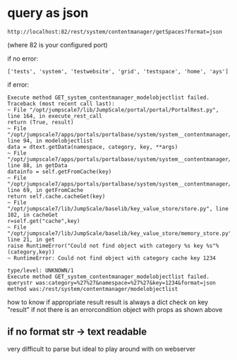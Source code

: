 query as json
=============

```
http://localhost:82/rest/system/contentmanager/getSpaces?format=json
```
(where 82 is your configured port)



if no error:

```
['tests', 'system', 'testwebsite', 'grid', 'testspace', 'home', 'ays']
```


if error:

```
Execute method GET_system_contentmanager_modelobjectlist failed.
Traceback (most recent call last):
~ File "/opt/jumpscale7/lib/JumpScale/portal/portal/PortalRest.py", line 164, in execute_rest_call
return (True, result)
~ File "/opt/jumpscale7/apps/portals/portalbase/system/system__contentmanager/methodclass/system_contentmanager.py", line 94, in modelobjectlist
data = dtext.getData(namespace, category, key, **args)
~ File "/opt/jumpscale7/apps/portals/portalbase/system/system__contentmanager/extensions/extension_datatable/DataTables.py", line 88, in getData
datainfo = self.getFromCache(key)
~ File "/opt/jumpscale7/apps/portals/portalbase/system/system__contentmanager/extensions/extension_datatable/DataTables.py", line 69, in getFromCache
return self.cache.cacheGet(key)
~ File "/opt/jumpscale7/lib/JumpScale/baselib/key_value_store/store.py", line 102, in cacheGet
r=self.get("cache",key)
~ File "/opt/jumpscale7/lib/JumpScale/baselib/key_value_store/memory_store.py", line 21, in get
raise RuntimeError("Could not find object with category %s key %s"%(category,key))
~ RuntimeError: Could not find object with category cache key 1234

type/level: UNKNOWN/1
Execute method GET_system_contentmanager_modelobjectlist failed.
querystr was:category=%27%27&namespace=%27%27&key=1234&format=json
method was:/rest/system/contentmanager/modelobjectlist
```

how to know if appropriate result result is always a dict check on key
"result" if not there is an errorcondition object with props as shown
above

if no format str -\> text readable
----------------------------------

very difficult to parse but ideal to play around with on webserver
